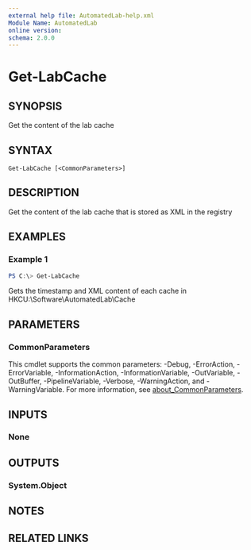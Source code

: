 ```yaml
---
external help file: AutomatedLab-help.xml
Module Name: AutomatedLab
online version:
schema: 2.0.0
---
```


# Get-LabCache

## SYNOPSIS
Get the content of the lab cache

## SYNTAX

```
Get-LabCache [<CommonParameters>]
```

## DESCRIPTION
Get the content of the lab cache that is stored as XML in the registry

## EXAMPLES

### Example 1
```powershell
PS C:\> Get-LabCache
```

Gets the timestamp and XML content of each cache in HKCU:\Software\AutomatedLab\Cache

## PARAMETERS

### CommonParameters
This cmdlet supports the common parameters: -Debug, -ErrorAction, -ErrorVariable, -InformationAction, -InformationVariable, -OutVariable, -OutBuffer, -PipelineVariable, -Verbose, -WarningAction, and -WarningVariable. For more information, see [about_CommonParameters](http://go.microsoft.com/fwlink/?LinkID=113216).

## INPUTS

### None

## OUTPUTS

### System.Object
## NOTES

## RELATED LINKS
